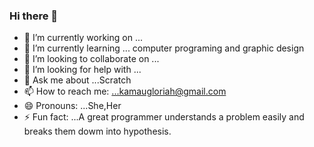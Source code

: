 ### Hi there 👋
- 🔭 I’m currently working on ...
- 🌱 I’m currently learning ... computer programing and graphic design
- 👯 I’m looking to collaborate on ...
- 🤔 I’m looking for help with ...
- 💬 Ask me about ...Scratch
- 📫 How to reach me: ...kamaugloriah@gmail.com
- 😄 Pronouns: ...She,Her
- ⚡ Fun fact: ...A great programmer understands a problem easily and breaks them dowm into hypothesis.

